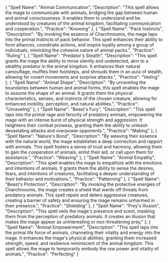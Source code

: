 {
  "Spell Name": "Animal Communication",
  "Description": "This spell allows the mage to communicate with animals, bridging the gap between human and animal consciousness. It enables them to understand and be understood by creatures of the animal kingdom, facilitating communication and cooperation.",
  "Practice": "Knowing"
},
{
  "Spell Name": "Pack Instincts",
  "Description": "By invoking the essence of Charchnoumis, the mage taps into the primal instincts of pack behavior. This spell enhances their ability to form alliances, coordinate actions, and inspire loyalty among a group of individuals, mimicking the cohesive nature of animal packs.",
  "Practice": "Ruling"
},
{
  "Spell Name": "Predator's Stealth",
  "Description": "This spell grants the mage the ability to move silently and undetected, akin to a stealthy predator in the animal kingdom. It enhances their natural camouflage, muffles their footsteps, and shrouds them in an aura of stealth, allowing for covert movements and surprise attacks.",
  "Practice": "Veiling"
},
{
  "Spell Name": "Animal Shape",
  "Description": "By unraveling the boundaries between human and animal forms, this spell enables the mage to assume the shape of an animal. It grants them the physical characteristics, senses, and instincts of the chosen creature, allowing for enhanced mobility, perception, and natural abilities.",
  "Practice": "Unraveling"
},
{
  "Spell Name": "Beast's Fury",
  "Description": "This spell taps into the primal rage and ferocity of predatory animals, empowering the mage with an intense burst of physical strength and aggression. It heightens their combat prowess, granting them the ability to unleash devastating attacks and overpower opponents.",
  "Practice": "Making"
},
{
  "Spell Name": "Nature's Bond",
  "Description": "By weaving their essence with the natural world, the mage establishes a deep connection and rapport with animals. This spell fosters a sense of trust and harmony, allowing them to gain the cooperation of animals, enlist their aid, or call upon them for assistance.",
  "Practice": "Weaving"
},
{
  "Spell Name": "Animal Empathy",
  "Description": "This spell enables the mage to empathize with the emotions and intentions of animals. It grants them the ability to sense the desires, fears, and intentions of creatures, facilitating a deeper understanding of their behavior and motivations.",
  "Practice": "Patterning"
},
{
  "Spell Name": "Beast's Protection",
  "Description": "By invoking the protective energies of Charchnoumis, the mage creates a shield that wards off threats from predatory animals. This spell repels and deters aggressive creatures, creating a barrier of safety and ensuring the mage remains unharmed in their presence.",
  "Practice": "Shielding"
},
{
  "Spell Name": "Prey's Illusion",
  "Description": "This spell veils the mage's presence and scent, masking them from the perception of predatory animals. It creates an illusion that makes the mage appear as uninteresting or non-threatening prey,"
},
{
  "Spell Name": "Animal Empowerment",
  "Description": "This spell taps into the primal life force of animals, channeling their vitality and energy into the mage. It enhances the mage's physical abilities, granting them increased strength, speed, and resilience reminiscent of the animal kingdom. This spell allows the mage to temporarily embody the raw power and vitality of animals.",
  "Practice": "Perfecting"
}